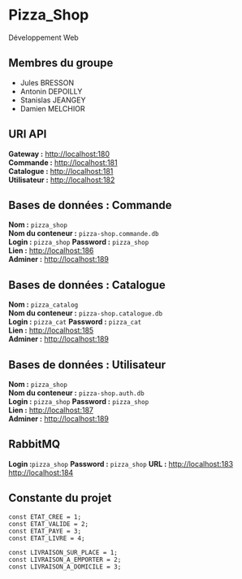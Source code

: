 # Pizza_Shop

Développement Web

## Membres du groupe

-   Jules BRESSON
-   Antonin DEPOILLY
-   Stanislas JEANGEY
-   Damien MELCHIOR

## URl API

**Gateway :** [http://localhost:180](http://localhost:180)  
**Commande :** [http://localhost:181](http://localhost:181)  
**Catalogue :** [http://localhost:181](http://localhost:181)  
**Utilisateur :** [http://localhost:182](http://localhost:182)  


## Bases de données : Commande

**Nom :** `pizza_shop`  
**Nom du conteneur :** `pizza-shop.commande.db`  
**Login :** `pizza_shop` **Password :** `pizza_shop`  
**Lien :** [http://localhost:186](http://localhost:186)  
**Adminer :** [http://localhost:189](http://localhost:189)  

## Bases de données : Catalogue

**Nom :** `pizza_catalog`  
**Nom du conteneur :** `pizza-shop.catalogue.db`  
**Login :** `pizza_cat` **Password :** `pizza_cat`  
**Lien :** [http://localhost:185](http://localhost:185)  
**Adminer :** [http://localhost:189](http://localhost:189)

## Bases de données : Utilisateur

**Nom :** `pizza_shop`  
**Nom du conteneur :** `pizza-shop.auth.db`  
**Login :** `pizza_shop` **Password :** `pizza_shop`  
**Lien :** [http://localhost:187](http://localhost:187)  
**Adminer :** [http://localhost:189](http://localhost:189) 

## RabbitMQ
**Login :**`pizza_shop` **Password :** `pizza_shop`
**URL :** [http://localhost:183](http://localhost:183) [http://localhost:184](http://localhost:184)


## Constante du projet

    const ETAT_CREE = 1;
    const ETAT_VALIDE = 2;
    const ETAT_PAYE = 3;
    const ETAT_LIVRE = 4;
    
    const LIVRAISON_SUR_PLACE = 1;
    const LIVRAISON_A_EMPORTER = 2;
    const LIVRAISON_A_DOMICILE = 3;